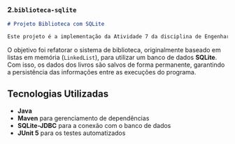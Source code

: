 ### 2.`biblioteca-sqlite`


```markdown
# Projeto Biblioteca com SQLite

Este projeto é a implementação da Atividade 7 da disciplina de Engenharia de Software.
```

O objetivo foi refatorar o sistema de biblioteca, originalmente baseado em listas em memória (`LinkedList`), para utilizar um banco de dados **SQLite**. Com isso, os dados dos livros são salvos de forma permanente, garantindo a persistência das informações entre as execuções do programa.

## Tecnologias Utilizadas
* **Java**
* **Maven** para gerenciamento de dependências
* **SQLite-JDBC** para a conexão com o banco de dados
* **JUnit 5** para os testes automatizados
